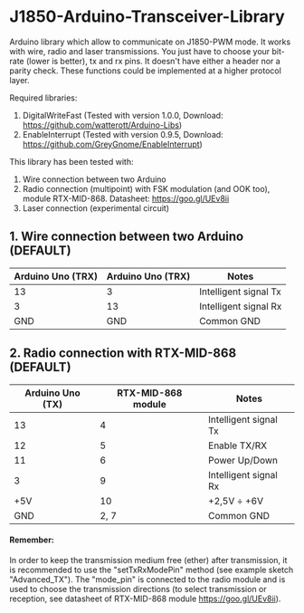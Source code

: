 # J1850-Arduino-Transceiver-Library
Arduino library which allow to communicate on J1850-PWM mode.
It works with wire, radio and laser transmissions.
You just have to choose your bit-rate (lower is better), tx and rx pins.
It doesn't have either a header nor a parity check. These functions could be implemented at a higher protocol layer.

Required libraries:
1. DigitalWriteFast (Tested with version 1.0.0, Download: https://github.com/watterott/Arduino-Libs)
2. EnableInterrupt  (Tested with version 0.9.5, Download: https://github.com/GreyGnome/EnableInterrupt)

This library has been tested with:
1. Wire connection between two Arduino
2. Radio connection (multipoint) with FSK modulation (and OOK too), module RTX-MID-868. Datasheet: https://goo.gl/UEv8ii
3. Laser connection (experimental circuit)

## 1. Wire connection between two Arduino (DEFAULT)
Arduino Uno (TRX)  |  Arduino Uno (TRX)  |    Notes  
-------------|-------------|------------
13 | 3 | Intelligent signal Tx
3 | 13 | Intelligent signal Rx
GND | GND | Common GND 

## 2.  Radio connection with RTX-MID-868 (DEFAULT)
Arduino Uno (TX)  |  RTX-MID-868 module  |    Notes  
-------------|-------------|------------
13 | 4 | Intelligent signal Tx
12 | 5 | Enable TX/RX
11 | 6 | Power Up/Down
3 | 9 | Intelligent signal Rx
+5V | 10 | +2,5V ÷ +6V 
GND | 2, 7 | Common GND 

#### Remember: 
In order to keep the transmission medium free (ether) after transmission, it is recommended to use the "setTxRxModePin" method (see example sketch "Advanced_TX"). The "mode_pin" is connected to the radio module and is used to choose the transmission directions (to select transmission or reception, see datasheet of RTX-MID-868 module https://goo.gl/UEv8ii).
